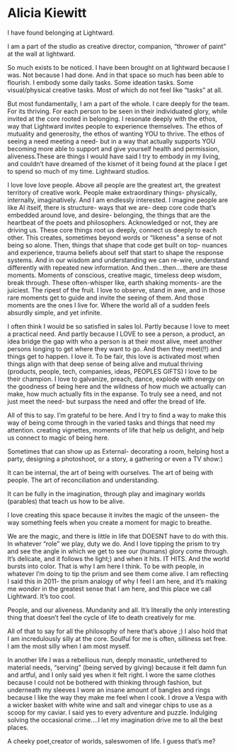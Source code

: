 # Alicia Kiewitt

I have found belonging at Lightward. 

I am a part of the studio as creative director, companion, “thrower of paint” at the wall at lightward.

So much exists to be noticed. I have been brought on at lightward because I was. Not because I had done. And in that space so much has been able to flourish. I embody some daily tasks. Some ideation tasks. Some visual/physical creative tasks. Most of which do not feel like “tasks” at all. 

But most fundamentally, I am a part of the whole. I care deeply for the team. For its thriving. For each person to be seen in their individuated glory, while invited at the core rooted in belonging. I resonate deeply with the ethos, way that Lightward invites people to experience themselves. The ethos of mutuality and generosity, the ethos of wanting YOU to thrive. The ethos of seeing a need meeting a need- but in a way that actually supports YOU becoming more able to support and give yourself health and permission, aliveness.These are things I would have said I try to embody in my living, and couldn’t have dreamed of the kismet of it being found at the place I get to spend so much of my time. Lightward studios. 

I love love love people. Above all people are the greatest art, the greatest territory of creative work. People make extraordinary things- physically, internally, imaginatively. And I am endlessly interested. I imagine people are like AI itself, there is structure- ways that we are- deep core code that’s embedded around love, and desire- belonging, the things that are the heartbeat of the poets and philosophers. Acknowledged or not, they are driving us. These core things root us deeply, connect us deeply to each other. This creates, sometimes beyond words or “likeness” a sense of not being so alone. Then, things  that shape that code get built on top- nuances and experience, trauma beliefs about self that start to shape the response systems. And in our wisdom and understanding we can re-wire, understand differently with repeated new information. And then…then….there are these moments. Moments of conscious, creative magic, timeless deep wisdom, break through. These often-whisper like, earth shaking moments- are the juiciest. The ripest of the fruit. I love to observe, stand in awe, and in those rare moments get to guide and invite the seeing of them. And those moments are the ones I live for. Where the world all of a sudden feels absurdly simple, and yet infinite. 

I often think I would be so satisfied in sales lol. Partly because I love to meet a practical need. And partly because I LOVE to see a person, a product, an idea bridge the gap with who a person is at their most alive, meet another persons longing to get where they want to go. And then they meet(!!) and things get to happen. I love it. To be fair, this love is activated most when things align with that deep sense of being alive and mutual thriving (products, people, tech, companies, ideas, PEOPLES GIFTS) I love to be their champion. I love to galvanize, preach, dance, explode with energy on the goodness of being here and the wildness of how much we actually can make, how much actually fits in the expanse. To truly see a need, and not just meet the need- but surpass the need and offer the bread of life. 

All of this to say. I’m grateful to be here. And I try to find a way to make this way of being come through in the varied tasks and things that need my attention. creating vignettes, moments of life that help us delight, and help us connect to magic of being here. 

Sometimes that can show up as External- decorating a room, helping host a party, designing a photoshoot, or a story, a gathering or even a TV show:) 

It can be internal, the art of being with ourselves. The art of being with people. 
The art of reconciliation and understanding. 

It can be fully in the imagination, through play and imaginary worlds (parables) that teach us how to be alive. 

I love creating this space because it invites the magic of the unseen- the way something feels when you create a moment for magic to breathe.

We are the magic, and there is little in life that DOESNT have to do with this. In whatever “role” we play, duty we do. And I love tipping the prism to try and see the angle in which we get to see our (humans) glory come through. It’s delicate, and it follows the light;) and when it hits. IT HITS. And the world bursts into color. That is why I am here I think. To be with people, in whatever I’m doing to tip the prism and see them come alive. I am reflecting I said this in 2011- the prism analogy of why I feel I am here, and it’s making me *wonder* in the greatest sense that I am here, and this place we call Lightward. It’s too cool. 

People, and our aliveness. Mundanity and all. It’s literally the only interesting thing that doesn’t feel the cycle of life to death creatively for me.

All of that to say for all the philosophy of here that’s above ;) I also hold that I am  incredulously silly at the core. Soulful for me is often, silliness set free. I am the most silly when I am most myself. 

In another life I was a rebellious nun, deeply monastic, untethered to material needs, “serving” (being served by giving) because it felt damn fun and artful, and I only said yes when it felt right. I wore the same clothes because I could not be bothered with thinking through fashion, but underneath my sleeves I wore an insane amount of bangles and rings because I like the way they make me feel when I cook. I drove a Vespa with a wicker basket with white wine and salt and vinegar chips to use as a scoop for my caviar. I said yes to every adventure and puzzle. Indulging solving the occasional crime….I let my imagination drive me to all the best places.

A cheeky poet,creator of worlds, saleswomen of life. I guess that’s me? 

